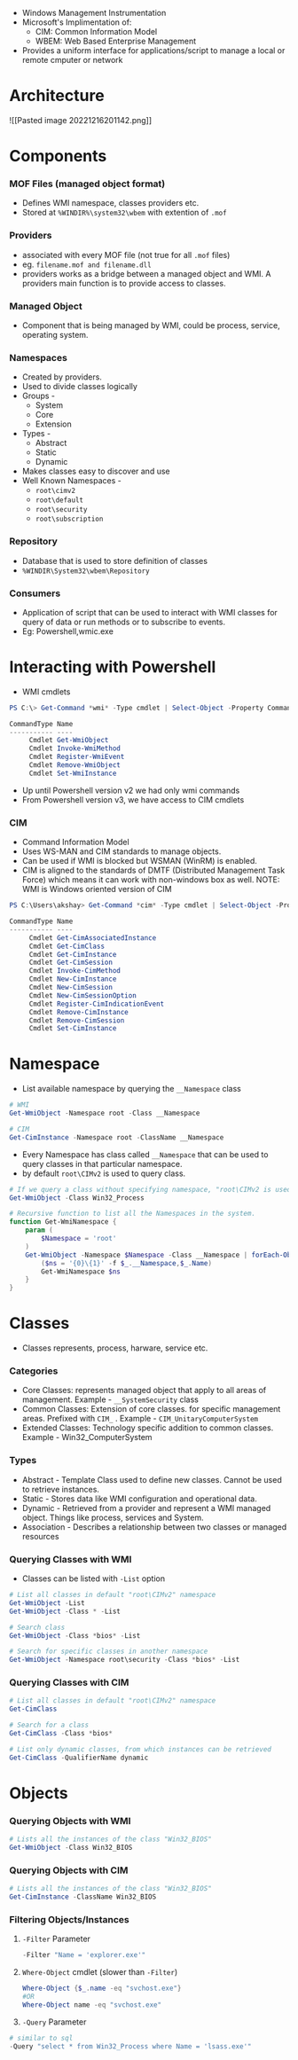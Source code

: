 - Windows Management Instrumentation
- Microsoft's Implimentation of:
	- CIM: Common Information Model
	- WBEM: Web Based Enterprise Management
- Provides a uniform interface for applications/script to manage a local or remote cmputer or network
# Architecture
![[Pasted image 20221216201142.png]]
# Components
### MOF Files (managed object format)
- Defines WMI namespace, classes providers etc.
- Stored at `%WINDIR%\system32\wbem` with extention of `.mof`
### Providers
 - associated with every MOF file (not true for all `.mof` files)
 - eg. `filename.mof and filename.dll`
 - providers works as a bridge between a managed object and WMI. A providers main function is to provide access to classes.
### Managed Object
- Component that is being managed by WMI, could be process, service, operating system.
### Namespaces
- Created by providers.
- Used to divide classes logically
- Groups - 
	- System
	- Core
	- Extension
- Types - 
	- Abstract
	- Static
	- Dynamic
- Makes classes easy to discover and use
- Well Known Namespaces - 
	- `root\cimv2`
	- `root\default`
	- `root\security`
	- `root\subscription`
### Repository
- Database that is used to store definition of classes
- `%WINDIR\System32\wbem\Repository`
### Consumers
- Application of script that can be used to interact with WMI classes for query of data or run methods or to subscribe to events.
- Eg: Powershell,wmic.exe
# Interacting with Powershell
- WMI cmdlets
```powershell
PS C:\> Get-Command *wmi* -Type cmdlet | Select-Object -Property CommandType,Name

CommandType Name
----------- ----
     Cmdlet Get-WmiObject
     Cmdlet Invoke-WmiMethod
     Cmdlet Register-WmiEvent
     Cmdlet Remove-WmiObject
     Cmdlet Set-WmiInstance
```
- Up until Powershell version v2 we had only wmi commands
- From Powershell version v3, we have access to CIM cmdlets
### CIM
- Command Information Model
- Uses WS-MAN and CIM standards to manage objects.
- Can be used if WMI is blocked but WSMAN (WinRM) is enabled. 
- CIM is aligned to the standards of DMTF (Distributed Management Task Force) which means it can work with non-windows box as well.
NOTE: WMI is Windows oriented version of CIM
```powershell
PS C:\Users\akshay> Get-Command *cim* -Type cmdlet | Select-Object -Property CommandType,Name

CommandType Name
----------- ----
     Cmdlet Get-CimAssociatedInstance
     Cmdlet Get-CimClass
     Cmdlet Get-CimInstance
     Cmdlet Get-CimSession
     Cmdlet Invoke-CimMethod
     Cmdlet New-CimInstance
     Cmdlet New-CimSession
     Cmdlet New-CimSessionOption
     Cmdlet Register-CimIndicationEvent
     Cmdlet Remove-CimInstance
     Cmdlet Remove-CimSession
     Cmdlet Set-CimInstance
```
# Namespace
- List available namespace by querying the `__Namespace` class
```powershell
# WMI
Get-WmiObject -Namespace root -Class __Namespace

# CIM
Get-CimInstance -Namespace root -ClassName __Namespace
```
- Every Namespace has class called `__Namespace` that can be used to query classes in that particular namespace.
- by default `root\CIMv2` is used to query class.
```powershell
# If we query a class without specifying namespace, "root\CIMv2 is used"
Get-WmiObject -Class Win32_Process
```
```powershell
# Recursive function to list all the Namespaces in the system.
function Get-WmiNamespace {
	param (
		$Namespace = 'root'
	)
	Get-WmiObject -Namespace $Namespace -Class __Namespace | forEach-Object {
		($ns = '{0}\{1}' -f $_.__Namespace,$_.Name)
		Get-WmiNamespace $ns
	}
}
```
# Classes
- Classes represents, process, harware, service etc.
### Categories 
- Core Classes: represents managed object that apply to all areas of management. Example - `__SystemSecurity` class
- Common Classes: Extension of core classes. for specific management areas. Prefixed with `CIM_` . Example - `CIM_UnitaryComputerSystem`
- Extended Classes: Technology specific addition to common classes. Example - Win32_ComputerSystem
### Types
- Abstract - Template Class used to define new classes. Cannot be used to retrieve instances.
- Static - Stores data like WMI configuration and operational data.
- Dynamic - Retrieved from a provider and represent a WMI managed object. Things like process, services and System.
- Association - Describes a relationship between two classes or managed resources
### Querying Classes with WMI
- Classes can be listed with `-List` option
```powershell
# List all classes in default "root\CIMv2" namespace
Get-WmiObject -List
Get-WmiObject -Class * -List

# Search class
Get-WmiObject -Class *bios* -List

# Search for specific classes in another namespace
Get-WmiObject -Namespace root\security -Class *bios* -List
```
### Querying Classes with CIM
```powershell
# List all classes in default "root\CIMv2" namespace
Get-CimClass

# Search for a class
Get-CimClass -Class *bios*

# List only dynamic classes, from which instances can be retrieved
Get-CimClass -QualifierName dynamic
```
# Objects
### Querying Objects with WMI
```powershell
# Lists all the instances of the class "Win32_BIOS"
Get-WmiObject -Class Win32_BIOS
```
### Querying Objects with CIM
```powershell
# Lists all the instances of the class "Win32_BIOS"
Get-CimInstance -ClassName Win32_BIOS
```
### Filtering Objects/Instances
1. `-Filter` Parameter
	```powershell
	-Filter "Name = 'explorer.exe'"
	```
2. `Where-Object` cmdlet (slower than `-Filter`)
	```powershell
	Where-Object {$_.name -eq "svchost.exe"}
	#OR
	Where-Object name -eq "svchost.exe"
	```
3. `-Query` Parameter
```powershell
# similar to sql
-Query "select * from Win32_Process where Name = 'lsass.exe'"
```